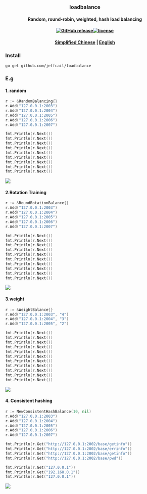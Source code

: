 ### <p align="center">loadbalance</p>
#### <p align="center">Random, round-robin, weighted, hash load balancing</p>
#### <p align="center"><a href="https://github.com/jeffcail/loadbalance/releases"><img src="https://img.shields.io/github/release/loadbalance/releases.svg" alt="GitHub release"></a><a href="https://github.com/jeffcail/loadbalance/blob/master/LICENSE"><img src="https://img.shields.io/github/license/mashape/apistatus.svg" alt="license"></a><p>
#### <p align="center"><a href="./README.md" target="_blank">Simplified Chinese</a> | <a href="./README_en.md" target="_blank">English</a> </p>

### Install
```shell
go get github.com/jeffcail/loadbalance
```

### E.g
#### 1. random
```go
r := &RandomBalancing{}
r.Add("127.0.0.1:2003")
r.Add("127.0.0.1:2004")
r.Add("127.0.0.1:2005")
r.Add("127.0.0.1:2006")
r.Add("127.0.0.1:2007")

fmt.Println(r.Next())
fmt.Println(r.Next())
fmt.Println(r.Next())
fmt.Println(r.Next())
fmt.Println(r.Next())
fmt.Println(r.Next())
fmt.Println(r.Next())
fmt.Println(r.Next())
fmt.Println(r.Next())
```
<img src="./random-load.png">

#### 2.Rotation Training
```go
r := &RoundRotationBalance{}
r.Add("127.0.0.1:2003")
r.Add("127.0.0.1:2004")
r.Add("127.0.0.1:2005")
r.Add("127.0.0.1:2006")
r.Add("127.0.0.1:2007")

fmt.Println(r.Next())
fmt.Println(r.Next())
fmt.Println(r.Next())
fmt.Println(r.Next())
fmt.Println(r.Next())
fmt.Println(r.Next())
fmt.Println(r.Next())
fmt.Println(r.Next())
fmt.Println(r.Next())
fmt.Println(r.Next())
```
<img src="./rotation-load.png">

#### 3.weight
```go
r := &WeightBalance{}
r.Add("127.0.0.1:2003", "4")
r.Add("127.0.0.1:2004", "3")
r.Add("127.0.0.1:2005", "2")

fmt.Println(r.Next())
fmt.Println(r.Next())
fmt.Println(r.Next())
fmt.Println(r.Next())
fmt.Println(r.Next())
fmt.Println(r.Next())
fmt.Println(r.Next())
fmt.Println(r.Next())
fmt.Println(r.Next())
fmt.Println(r.Next())
fmt.Println(r.Next())
```
<img src="./weighted-load.png">

#### 4. Consistent hashing
```go
r := NewConsistentHashBalance(10, nil)
r.Add("127.0.0.1:2003")
r.Add("127.0.0.1:2004")
r.Add("127.0.0.1:2005")
r.Add("127.0.0.1:2006")
r.Add("127.0.0.1:2007")

fmt.Println(r.Get("http://127.0.0.1:2002/base/getinfo"))
fmt.Println(r.Get("http://127.0.0.1:2002/base/errinfo"))
fmt.Println(r.Get("http://127.0.0.1:2002/base/getinfo"))
fmt.Println(r.Get("http://127.0.0.1:2002/base/pwd"))

fmt.Println(r.Get("127.0.0.1"))
fmt.Println(r.Get("192.168.0.1"))
fmt.Println(r.Get("127.0.0.1"))
```
<img src="./consistent-hash-load.png">